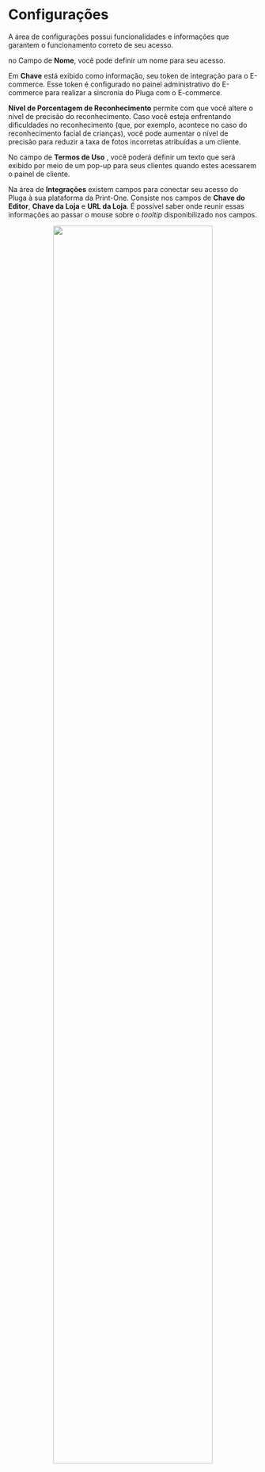 # Configurações

A área de configurações possui funcionalidades e informações que garantem o funcionamento correto de seu acesso.

no Campo de **Nome**, você pode definir um nome para seu acesso.

Em **Chave** está exibido como informação, seu token de integração para o E-commerce. Esse token é configurado no painel administrativo do E-commerce para realizar a sincronia do Pluga com o E-commerce.

**Nível de Porcentagem de Reconhecimento** permite com que você altere o nível de precisão do reconhecimento. Caso você esteja enfrentando dificuldades no reconhecimento (que, por exemplo, acontece no caso do reconhecimento facial de crianças), você pode aumentar o nível de precisão para reduzir a taxa de fotos incorretas atribuídas a um cliente.

No campo de **Termos de Uso** , você poderá definir um texto que será exibido por meio de um pop-up para seus clientes quando estes acessarem o painel de cliente.

Na área de **Integrações** existem campos para conectar seu acesso do Pluga à sua plataforma da Print-One. Consiste nos campos de **Chave do Editor**, **Chave da Loja** e **URL da Loja**. É possível saber onde reunir essas informações ao passar o mouse sobre o *tooltip* disponibilizado nos campos. 

<div align=center>
<img class="border1" width="80%" src="../_media/configuracoes.png"/>
</div>